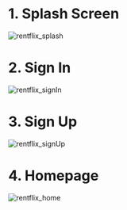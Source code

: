 # 1. Splash Screen
![rentflix_splash](https://github.com/user-attachments/assets/8d4b0993-8757-47bf-a2ef-e13c25ee3899)

# 2. Sign In
![rentflix_signIn](https://github.com/user-attachments/assets/efba889a-597a-466e-b597-2d82a8260f51)

# 3. Sign Up
![rentflix_signUp](https://github.com/user-attachments/assets/94fdc280-2ac2-4129-b7a5-a81dd6f8a737)

# 4. Homepage
![rentflix_home](https://github.com/user-attachments/assets/1c204833-43cc-4f25-8605-1bd24ce3af0d)
